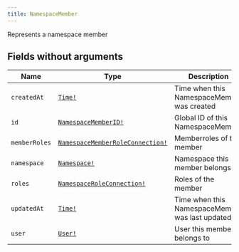 ```yaml
---
title: NamespaceMember
---
```


Represents a namespace member

## Fields without arguments

| Name | Type | Description |
|------|------|-------------|
| `createdAt` | [`Time!`](../scalar/time.md) | Time when this NamespaceMember was created |
| `id` | [`NamespaceMemberID!`](../scalar/namespacememberid.md) | Global ID of this NamespaceMember |
| `memberRoles` | [`NamespaceMemberRoleConnection!`](../object/namespacememberroleconnection.md) | Memberroles of the member |
| `namespace` | [`Namespace!`](../object/namespace.md) | Namespace this member belongs to |
| `roles` | [`NamespaceRoleConnection!`](../object/namespaceroleconnection.md) | Roles of the member |
| `updatedAt` | [`Time!`](../scalar/time.md) | Time when this NamespaceMember was last updated |
| `user` | [`User!`](../object/user.md) | User this member belongs to |


